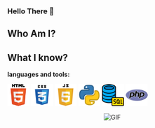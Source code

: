 ### Hello There 👋

## Who Am I?

## What I know?

  
**languages and tools:**  

<code><img height="50" src="https://github.com/felipeghizo/icones/blob/main/html5-icon-1.png"></code>
<code><img height="50" src="https://github.com/felipeghizo/icones/blob/main/css3-icon.png"></code>
<code><img height="50" src="https://github.com/felipeghizo/icones/blob/main/js-icon.png"></code>
<code><img height="50" src="https://github.com/felipeghizo/icones/blob/main/python-icon.png"></code>
<code><img height="50" src="https://github.com/felipeghizo/icones/blob/main/sql-icon.png"></code>
<code><img height="50" src="https://github.com/felipeghizo/icones/blob/main/php-icon.png"></code>





<img align="right" alt="GIF" src="https://media.giphy.com/media/0jBfGHbFYlB5eaQbht/giphy.gif?raw=true" width="284" height="380" />
